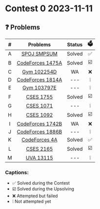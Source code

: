 # Contest 0 2023-11-11

## ❓ Problems
| # | Problems                                                             | Status | 🗳️ |
|:-:|:--------------------------------------------------------------------:|:------:|:---:|
| A |[SPOJ SMPSUM](https://vjudge.net/problem/SPOJ-SMPSUM/origin)          | Solved | ✅ |
| B |[CodeForces 1475A](https://vjudge.net/problem/CodeForces-1475A/origin)| Solved | ☑️ |
| C |[Gym 102254D](https://vjudge.net/problem/Gym-102254D/origin)          |   WA   | ❌ |
| D |[CodeForces 1814A](https://vjudge.net/problem/CodeForces-1814A/origin)|  ---   | ❕ |
| E |[Gym 103797E](https://vjudge.net/problem/Gym-103797E/origin)          |  ---   | ❕ |
| F |[CSES 1755](https://vjudge.net/problem/CSES-1755/origin)              | Solved | ☑️ |
| G |[CSES 1071](https://vjudge.net/problem/CSES-1071/origin)              |  ---   | ❕ |
| H |[CSES 1092](https://vjudge.net/problem/CSES-1092/origin)              | Solved | ☑️ |
| I |[CodeForces 1742B](https://vjudge.net/problem/CodeForces-1742B/origin)|   WA   | ❌ |
| J |[CodeForces 1886B](https://vjudge.net/problem/CodeForces-1886B/origin)|  ---   | ❕ |
| K |[CodeForces 4A](https://vjudge.net/problem/CodeForces-4A/origin)      | Solved | ✅ |
| L |[CSES 2165](https://vjudge.net/problem/CSES-2165/origin)              | Solved | ☑️ |
| M |[UVA 13115](https://vjudge.net/problem/UVA-13115/origin)              |  ---   | ❕ |

### Captions: 
* ✅ Solved during the Contest
* ☑️ Solved during the Upsolving 
* ❌ Attempted but failed
* ❕ Not attempted yet